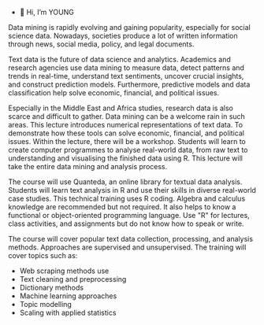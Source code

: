 - 👋 Hi, I’m YOUNG

Data mining is rapidly evolving and gaining popularity, especially for social science data. Nowadays, societies produce a lot of written information through news, social media, policy, and legal documents. 

Text data is the future of data science and analytics. Academics and research agencies use data mining to measure data, detect patterns and trends in real-time, understand text sentiments, uncover crucial insights, and construct prediction models. Furthermore, predictive models and data classification help solve economic, financial, and political issues. 

Especially in the Middle East and Africa studies, research data is also scarce and difficult to gather. Data mining can be a welcome rain in such areas. This lecture introduces numerical representations of text data. To demonstrate how these tools can solve economic, financial, and political issues. 
Within the lecture, there will be a workshop. Students will learn to create computer programmes to analyse real-world data, from raw text to understanding and visualising the finished data using R. This lecture will take the entire data mining and analysis process. 

The course will use Quanteda, an online library for textual data analysis. Students will learn text analysis in R and use their skills in diverse real-world case studies. 
This technical training uses R coding. Algebra and calculus knowledge are recommended but not required. It also helps to know a functional or object-oriented programming language. Use "R" for lectures, class activities, and assignments but do not know how to speak or write. 

The course will cover popular text data collection, processing, and analysis methods. Approaches are supervised and unsupervised. 
The training will cover topics such as: 

- Web scraping methods use
- Text cleaning and preprocessing 
- Dictionary methods 
- Machine learning approaches
- Topic modelling
- Scaling with applied statistics



<!---
CHOIDooYoung/CHOIDooYoung is a ✨ special ✨ repository because its `README.md` (this file) appears on your GitHub profile.
You can click the Preview link to take a look at your changes.
--->
